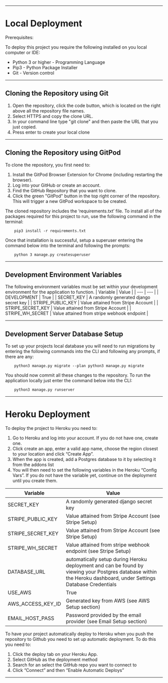 
___
# Local Deployment

Prerequisites: 
    
To deploy this project you require the following installed on you local computer or IDE: 
    
- Python 3 or higher - Programming Language
- Pip3 - Python Package Installer
- Git - Version control
___
## Cloning the Repository using Git

1. Open the repository, click the code button, which is located on the right above all the repository file names.
2. Select HTTPS and copy the clone URL.
3. In your command line type "git clone" and then paste the URL that you just copied.
4. Press enter to create your local clone

___
## Cloning the Repository using GitPod
To clone the repository, you first need to:
1. Install the GitPod Browser Extension for Chrome (including restarting the browser).
2. Log into your GitHub or create an account.
3. Find the GitHub Repository that you want to clone.
4. Click the green "GitPod" button in the top right corner of the repository. This will trigger a new GitPod workspace to be created.


The cloned repository includes the ‘requirements.txt’ file. To install all of the packages required for this project to run, use the following command in the terminal:

        pip3 install -r requirements.txt

Once that installation is successful, setup a superuser entering the command below into the terminal and following the prompts:

        python 3 manage.py createsuperuser

___
## Development Environment Variables

The following environment variables must be set within your development environment for the application to function.
| Variable | Value |
| --- | --- |
| DEVELOPMENT | True |
| SECRET_KEY | A randomly generated django secret key |
| STRIPE_PUBLIC_KEY | Value attained from Stripe Account |
| STRIPE_SECRET_KEY | Value attained from Stripe Account |
| STRIPE_WH_SECRET | Value attained from stripe webhook endpoint |

___
## Development Server Database Setup
To set up your projects local database you will need to run migrations by entering the following commands into the CLI and following any prompts, if there are any:

        python3 manage.py migrate --plan python3 manage.py migrate

You should now commit all these changes to the repository.
To run the application locally just enter the command below into the CLI: 
        
        python3 manage.py runserver

___
# Heroku Deployment

To deploy the project to Heroku you need to:
1. Go to Heroku and log into your account. If you do not have one, create one.
2. Click create an app, enter a valid app name, choose the region closest to your location and click
“Create App”.
3. When the app is created, add a Postgres database to it by selecting it from the addons list
4. You will then need to set the following variables in the Heroku “Config Vars”. If you do not have the variable yet, continue on the deployment until you create them.

| Variable | Value |
|---|---|
| SECRET_KEY | A randomly generated django secret key |
| STRIPE_PUBLIC_KEY | Value attained from Stripe Account (see Stripe Setup) |
| STRIPE_SECRET_KEY | Value attained from Stripe Account (see Stripe Setup) |
| STRIPE_WH_SECRET | Value attained from stripe webhook endpoint (see Stripe Setup) |
| DATABASE_URL | automatically setup during Heroku deployment and can be found by viewing your Postgres database within the Heroku dashboard, under Settings Database Credentials |
| USE_AWS | True |
| AWS_ACCESS_KEY_ID | Generated key from AWS (see AWS Setup section) |
| EMAIL_HOST_PASS | Password provided by the email provider (see Email Setup section) |

To have your project automatically deploy to Heroku when you push the repository to Github you need to set up automatic deployment. To do this you need to:
1. Click the deploy tab on your Heroku App.
2. Select GitHub as the deployment method
3. Search for an select the GitHub repo you want to connect to
4. Click “Connect” and then “Enable Automatic Deploys”

___